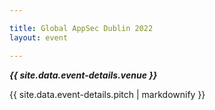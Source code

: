 ```yaml
---

title: Global AppSec Dublin 2022
layout: event

---
```


<!-- rebuild 13 -->

***{{ site.data.event-details.venue }}***

{{ site.data.event-details.pitch | markdownify }}



